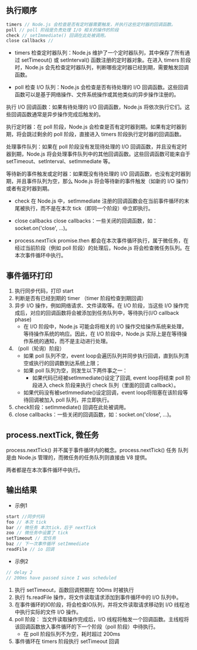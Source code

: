 ## 执行顺序
```js
timers // Node.js 会检查是否有定时器需要触发，并执行这些定时器的回调函数。
poll // poll 阶段是负责处理 I/O 相关的操作的阶段
check // setImmediate() 回调在此处被调用。
close callbacks // 
```
* timers
检查定时器队列：Node.js 维护了一个定时器队列，其中保存了所有通过 setTimeout() 或 setInterval() 函数注册的定时器对象。在进入 timers 阶段时，Node.js 会先检查定时器队列，判断哪些定时器已经到期，需要触发回调函数。

* poll
检查 I/O 队列：Node.js 会检查是否有待处理的 I/O 回调函数。这些回调函数可以是基于网络操作、文件系统操作或其他类似的异步操作注册的。

执行 I/O 回调函数：如果有待处理的 I/O 回调函数，Node.js 将依次执行它们。这些回调函数通常是异步操作完成后触发的。

执行定时器：在 poll 阶段，Node.js 会检查是否有定时器到期。如果有定时器到期，将会跳过剩余的 poll 阶段，直接进入 timers 阶段执行定时器的回调函数。

处理事件队列：如果在 poll 阶段没有发现待处理的 I/O 回调函数，并且没有定时器到期，Node.js 将会处理事件队列中的其他回调函数。这些回调函数可能来自于 setTimeout、setInterval、setImmediate 等。

等待新的事件触发或定时器：如果既没有待处理的 I/O 回调函数，也没有定时器到期，并且事件队列为空，那么 Node.js 将会等待新的事件触发（如新的 I/O 操作）或者有定时器到期。

* check
在 Node.js 中，setImmediate 注册的回调函数会在当前事件循环的末尾被执行，而不是在本次 tick（即同一个阶段）中立即执行。

* close callbacks 
close callbacks：一些关闭的回调函数，如：socket.on('close', ...)。

* process.nextTick promise.then
都会在本次事件循环执行，属于微任务，在经过当前阶段（例如 poll 阶段）的处理后，Node.js 将会检查微任务队列。在本次事件循环中执行。

## 事件循环打印
1. 执行同步代码，打印 start
2. 判断是否有已经到期的 timer （timer 阶段检查到期回调）
3. 异步 I/O 操作，例如网络请求、文件读取等。在 I/O 阶段，当这些 I/O 操作完成后，对应的回调函数将会被添加到任务队列中，等待执行(I/O callback phase)
    * 在 I/O 阶段中，Node.js 可能会将相关的 I/O 操作交给操作系统来处理，等待操作系统的响应。因此，在 I/O 阶段中，Node.js 实际上是在等待操作系统的通知，而不是主动进行处理。
4. （poll（轮询）阶段）
    * 如果 poll 队列不空，event loop会遍历队列并同步执行回调，直到队列清空或执行的回调数到达系统上限；
    * 如果 poll 队列为空，则发生以下两件事之一：
        * 如果代码已经被setImmediate()设定了回调, event loop将结束 poll 阶段进入 check 阶段来执行 check 队列（里面的回调 callback）。
    * 如果代码没有被setImmediate()设定回调，event loop将阻塞在该阶段等待回调被加入 poll 队列，并立即执行。
5. check阶段：setImmediate() 回调在此处被调用。
6. close callbacks：一些关闭的回调函数，如：socket.on('close', ...)。



## process.nextTick, 微任务
process.nextTick() 并不属于事件循环内的概念。process.nextTick() 任务 队列 是由 Node.js 管理的，而微任务的任务队列则直接由 V8 提供。

两者都是在本次事件循环中执行。

## 输出结果
* 示例1
```js
start //同步代码  
foo // 本次 tick
bar // 微任务 本次tick，后于 nextTick
zoo // 微任务中设置了 tick 
setTimeout // 宏任务
baz // 下一次事件循环 setImmediate
readFile // io 回调
```

* 示例2

```js
// delay 2
// 200ms have passed since I was scheduled
```
1. 执行 setTimeout，函数回调预期在 100ms 时被执行
2. 执行 fs.readFile 操作，将文件读取请求添加到事件循环中的 I/O 队列中。
3. 在事件循环的IO阶段，将会检查IO队列，并将文件读取请求移动到 I/O 线程池中执行实际的文件 I/O 操作。
4. poll 阶段： 当文件读取操作完成后，I/O 线程将触发一个回调函数。主线程将该回调函数放入事件循环的下一个阶段（poll 阶段）中待执行。
    * 在 poll 阶段队列不为空，耗时超过 200ms
5. 事件循环在 timers 阶段执行 setTimeout 回调
